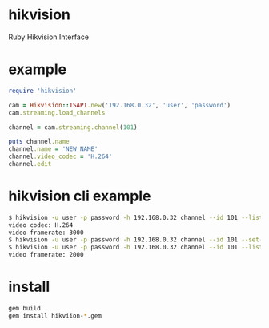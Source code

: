 # hikvision
Ruby Hikvision Interface

# example
```ruby
require 'hikvision'

cam = Hikvision::ISAPI.new('192.168.0.32', 'user', 'password')
cam.streaming.load_channels

channel = cam.streaming.channel(101)

puts channel.name
channel.name = 'NEW NAME'
channel.video_codec = 'H.264'
channel.edit
```

# hikvision cli example
```sh
$ hikvision -u user -p password -h 192.168.0.32 channel --id 101 --list-video-codec --list-video-framerate
video codec: H.264
video framerate: 3000
$ hikvision -u user -p password -h 192.168.0.32 channel --id 101 --set-video-framerate 2000
$ hikvision -u user -p password -h 192.168.0.32 channel --id 101 --list-video-framerate
video framerate: 2000
```

# install
```sh
gem build
gem install hikviion-*.gem
```
